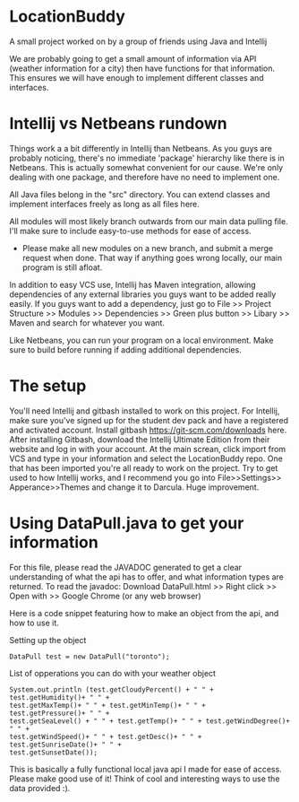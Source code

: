 # LocationBuddy
A small project worked on by a group of friends using Java and Intellij

We are probably going to get a small amount of information via API (weather information for a city) then have functions for that information.
This ensures we will have enough to implement different classes and interfaces.


# Intellij vs Netbeans rundown

Things work a a bit differently in Intellij than Netbeans. As you guys are probably noticing, there's no immediate 'package' hierarchy
like there is in Netbeans. This is actually somewhat convenient for our cause. We're only dealing with one package, and therefore have no need to implement one.

All Java files belong in the "src" directory. You can extend classes and implement interfaces freely as long as all files here.

All modules will most likely branch outwards from our main data pulling file. I'll make sure to include easy-to-use methods for ease of access.
* Please make all new modules on a new branch, and submit a merge request when done. That way if anything goes wrong locally, our main program is still afloat.

In addition to easy VCS use, Intellij has Maven integration, allowing dependencies of any external libraries you guys want to be added really easily.
If you guys want to add a dependency, just go to File >> Project Structure >> Modules >> Dependencies >> Green plus button >> Libary >> Maven and search for whatever you want.

Like Netbeans, you can run your program on a local environment. Make sure to build before running if adding additional dependencies.

# The setup

You'll need Intellij and gitbash installed to work on this project.
For Intellij, make sure you've signed up for the student dev pack and have a registered and activated account.
Install gitbash https://git-scm.com/downloads here.
After installing Gitbash, download the Intellij Ultimate Edition from their website and log in with your account. At the main screan, click import from VCS and type in your information and select the LocationBuddy repo.
One that has been imported you're all ready to work on the project. Try to get used to how Intellij works, and I recommend you go into File>>Settings>> Apperance>>Themes and change it to Darcula. Huge improvement. 

# Using DataPull.java to get your information

For this file, please read the JAVADOC generated to get a clear understanding of what the api has to offer, and what information types are returned.
To read the javadoc: Download DataPull.html >> Right click >> Open with >> Google Chrome (or any web browser)

Here is a code snippet featuring how to make an object from the api, and how to use it.  

Setting up the object 
```
DataPull test = new DataPull("toronto");
```
List of opperations you can do with your weather object  
```
System.out.println (test.getCloudyPercent() + " " + test.getHumidity()+ " " + 
test.getMaxTemp()+ " " + test.getMinTemp()+ " " +   test.getPressure()+ " " + 
test.getSeaLevel() + " " + test.getTemp()+ " " + test.getWindDegree()+ " " + 
test.getWindSpeed()+ " " + test.getDesc()+ " " + test.getSunriseDate()+ " " + 
test.getSunsetDate());
```

 This is basically a fully functional local java api I made for ease of access. Please make good use of it! Think of cool and interesting ways to use the data provided :).
